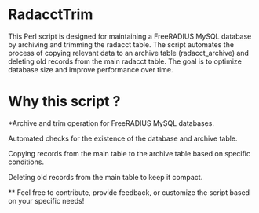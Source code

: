 # RadacctTrim
This Perl script is designed for maintaining a FreeRADIUS MySQL database by archiving and trimming the radacct table. The script automates the process of copying relevant data to an archive table (radacct_archive) and deleting old records from the main radacct table. The goal is to optimize database size and improve performance over time.

# Why this script ?
*Archive and trim operation for FreeRADIUS MySQL databases.

Automated checks for the existence of the database and archive table.

Copying records from the main table to the archive table based on specific conditions.

Deleting old records from the main table to keep it compact.

** Feel free to contribute, provide feedback, or customize the script based on your specific needs!
